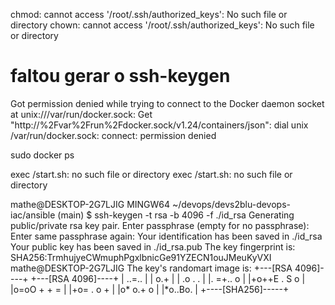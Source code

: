 chmod: cannot access '/root/.ssh/authorized_keys': No such file or directory
chown: cannot access '/root/.ssh/authorized_keys': No such file or directory
# faltou gerar o ssh-keygen 

Got permission denied while trying to connect to the Docker daemon socket at unix:///var/run/docker.sock: Get "http://%2Fvar%2Frun%2Fdocker.sock/v1.24/containers/json": dial unix /var/run/docker.sock: connect: permission denied

sudo docker ps 

exec /start.sh: no such file or directory
exec /start.sh: no such file or directory


mathe@DESKTOP-2G7LJIG MINGW64 ~/devops/devs2blu-devops-iac/ansible (main)
$ ssh-keygen -t rsa -b 4096 -f ./id_rsa
Generating public/private rsa key pair.
Enter passphrase (empty for no passphrase): 
Enter same passphrase again: 
Your identification has been saved in ./id_rsa
Your public key has been saved in ./id_rsa.pub
The key fingerprint is:
SHA256:TrmhujyeCWmuphPgxlbnicGe91YZECN1ouJMeuKyVXI mathe@DESKTOP-2G7LJIG
The key's randomart image is:
+---[RSA 4096]----+
+---[RSA 4096]----+
|     ..=..       |
|      o.+        |
|  .o .  .        |
|. =+..   o       |
|+o++E . S o      |
|o=oO + + =       |
|+o= . o +        |
|o* o.+ o         |
|*o..Bo.          |
+----[SHA256]-----+